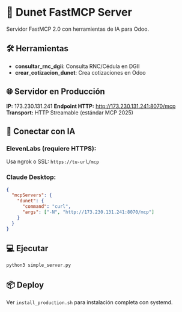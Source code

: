 # 🚀 Dunet FastMCP Server

Servidor FastMCP 2.0 con herramientas de IA para Odoo.

## 🛠️ Herramientas

- **consultar_rnc_dgii**: Consulta RNC/Cédula en DGII
- **crear_cotizacion_dunet**: Crea cotizaciones en Odoo

## 🌐 Servidor en Producción

**IP:** 173.230.131.241
**Endpoint HTTP:** http://173.230.131.241:8070/mcp
**Transport:** HTTP Streamable (estándar MCP 2025)

## 🔌 Conectar con IA

### ElevenLabs (requiere HTTPS):
Usa ngrok o SSL: `https://tu-url/mcp`

### Claude Desktop:
```json
{
  "mcpServers": {
    "dunet": {
      "command": "curl",
      "args": ["-N", "http://173.230.131.241:8070/mcp"]
    }
  }
}
```

## 💻 Ejecutar

```bash
python3 simple_server.py
```

## 📦 Deploy

Ver `install_production.sh` para instalación completa con systemd.
